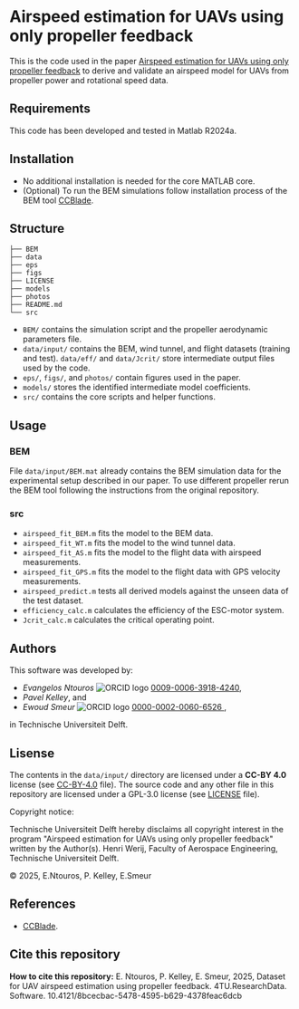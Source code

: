 # Airspeed estimation for UAVs using only propeller feedback

This is the code used in the paper [Airspeed estimation for UAVs using only propeller feedback](https://arxiv.org/abs/2507.03456) to derive and validate an airspeed model for UAVs from propeller power and rotational speed data.

## Requirements
This code has been developed and tested in Matlab R2024a.

## Installation
- No additional installation is needed for the core MATLAB core.
- (Optional) To run the BEM simulations follow installation process of the BEM tool [CCBlade](https://github.com/WISDEM/CCBlade).


## Structure
``` shell
├── BEM
├── data
├── eps
├── figs
├── LICENSE
├── models
├── photos
├── README.md
└── src
```

- `BEM/` contains the simulation script and the propeller aerodynamic parameters file.
- `data/input/` contains the BEM, wind tunnel, and flight datasets (training and test). `data/eff/` and `data/Jcrit/` store intermediate output files used by the code.
- `eps/`, `figs/`, and `photos/` contain figures used in the paper.
- `models/` stores the identified intermediate model coefficients.
- `src/` contains the core scripts and helper functions.


## Usage

### BEM
File `data/input/BEM.mat` already contains the BEM simulation data for the experimental setup described in our paper. To use different propeller rerun the BEM tool following the instructions from the original repository.

### src
- `airspeed_fit_BEM.m` fits the model to the BEM data.
- `airspeed_fit_WT.m` fits the model to the wind tunnel data.
- `airspeed_fit_AS.m` fits the model to the flight data with airspeed measurements.
- `airspeed_fit_GPS.m` fits the model to the flight data with GPS velocity measurements.
- `airspeed_predict.m` tests all derived models against the unseen data of the test dataset.
- `efficiency_calc.m` calculates the efficiency of the ESC-motor system.
- `Jcrit_calc.m` calculates the critical operating point.

## Authors
This software was developed by:
- *Evangelos Ntouros* ![ORCID logo](https://info.orcid.org/wp-content/uploads/2019/11/orcid_16x16.png) [0009-0006-3918-4240](https://orcid.org/0009-0006-3918-4240),
- *Pavel Kelley*, and
- *Ewoud Smeur* ![ORCID logo](https://info.orcid.org/wp-content/uploads/2019/11/orcid_16x16.png) [0000-0002-0060-6526
](https://orcid.org/0000-0002-0060-6526),

in Technische Universiteit Delft.

## Lisense

The contents in the `data/input/` directory are licensed under a **CC-BY 4.0** license (see [CC-BY-4.0](CC-BY-4.0.txt) file). The source code and any other file in this repository are licensed under a GPL-3.0 license (see [LICENSE](LICENSE) file).

Copyright notice:

Technische Universiteit Delft hereby disclaims all copyright interest in the program "Airspeed estimation for UAVs using only propeller feedback" written by the Author(s). 
Henri Werij, Faculty of Aerospace Engineering, Technische Universiteit Delft.

© 2025, E.Ntouros, P. Kelley, E.Smeur

## References
- [CCBlade](https://github.com/WISDEM/CCBlade).

## Cite this repository
**How to cite this repository:** E. Ntouros, P. Kelley, E. Smeur, 2025, Dataset for UAV airspeed estimation using propeller feedback. 4TU.ResearchData. Software.
10.4121/8bcecbac-5478-4595-b629-4378feac6dcb
